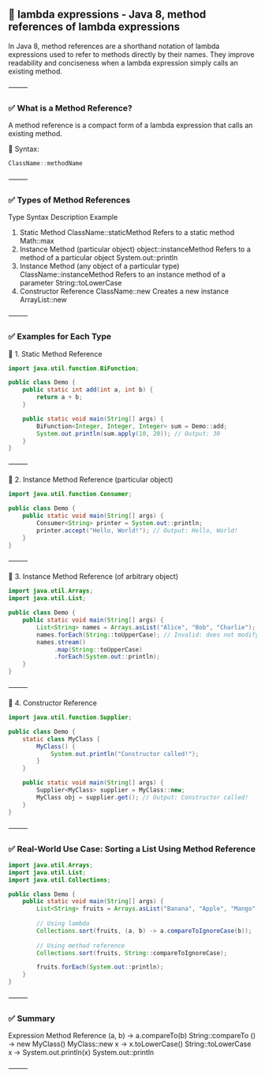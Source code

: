 ## 🧱 lambda expressions - Java 8, method references of lambda expressions
In Java 8, method references are a shorthand notation of lambda expressions used to refer to methods directly by their names. They improve readability and conciseness when a lambda expression simply calls an existing method.

⸻

### ✅ What is a Method Reference?

A method reference is a compact form of a lambda expression that calls an existing method.

📌 Syntax:
```java
ClassName::methodName
```

⸻

### ✅ Types of Method References

Type	Syntax	Description	Example
1. Static Method	ClassName::staticMethod	Refers to a static method	Math::max
2. Instance Method (particular object)	object::instanceMethod	Refers to a method of a particular object	System.out::println
3. Instance Method (any object of a particular type)	ClassName::instanceMethod	Refers to an instance method of a parameter	String::toLowerCase
4. Constructor Reference	ClassName::new	Creates a new instance	ArrayList::new


⸻

### ✅ Examples for Each Type

🔹 1. Static Method Reference
```java
import java.util.function.BiFunction;

public class Demo {
    public static int add(int a, int b) {
        return a + b;
    }

    public static void main(String[] args) {
        BiFunction<Integer, Integer, Integer> sum = Demo::add;
        System.out.println(sum.apply(10, 20)); // Output: 30
    }
}
```

⸻

🔹 2. Instance Method Reference (particular object)
```java
import java.util.function.Consumer;

public class Demo {
    public static void main(String[] args) {
        Consumer<String> printer = System.out::println;
        printer.accept("Hello, World!"); // Output: Hello, World!
    }
}
```

⸻

🔹 3. Instance Method Reference (of arbitrary object)
```java
import java.util.Arrays;
import java.util.List;

public class Demo {
    public static void main(String[] args) {
        List<String> names = Arrays.asList("Alice", "Bob", "Charlie");
        names.forEach(String::toUpperCase); // Invalid: does not modify in-place
        names.stream()
             .map(String::toUpperCase)
             .forEach(System.out::println);
    }
}
```

⸻

🔹 4. Constructor Reference
```java
import java.util.function.Supplier;

public class Demo {
    static class MyClass {
        MyClass() {
            System.out.println("Constructor called!");
        }
    }

    public static void main(String[] args) {
        Supplier<MyClass> supplier = MyClass::new;
        MyClass obj = supplier.get(); // Output: Constructor called!
    }
}
```

⸻

### ✅ Real-World Use Case: Sorting a List Using Method Reference
```java
import java.util.Arrays;
import java.util.List;
import java.util.Collections;

public class Demo {
    public static void main(String[] args) {
        List<String> fruits = Arrays.asList("Banana", "Apple", "Mango", "Orange");
        
        // Using lambda
        Collections.sort(fruits, (a, b) -> a.compareToIgnoreCase(b));
        
        // Using method reference
        Collections.sort(fruits, String::compareToIgnoreCase);

        fruits.forEach(System.out::println);
    }
}
```

⸻

### ✅ Summary

Expression	Method Reference
(a, b) -> a.compareTo(b)	String::compareTo
() -> new MyClass()	MyClass::new
x -> x.toLowerCase()	String::toLowerCase
x -> System.out.println(x)	System.out::println


⸻
